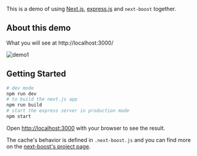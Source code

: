 This is a demo of using [Next.js](https://nextjs.org/), [express.js](https://github.com/expressjs/express) and `next-boost` together.

## About this demo 

What you will see at http://localhost:3000/

![demo1](https://i.imgur.com/hYbJLtH.png)

## Getting Started

```bash
# dev mode
npm run dev
# to build the next.js app
npm run build
# start the express server in production mode
npm start
```

Open [http://localhost:3000](http://localhost:3000) with your browser to see the result.

The cache's behavior is defined in `.next-boost.js` and you can find more on the [next-boost's project page](https://github.com/rjyo/next-boost).
